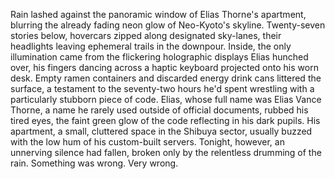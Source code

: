 Rain lashed against the panoramic window of Elias Thorne's apartment, blurring the already fading neon glow of Neo-Kyoto's skyline.  Twenty-seven stories below, hovercars zipped along designated sky-lanes, their headlights leaving ephemeral trails in the downpour.  Inside, the only illumination came from the flickering holographic displays Elias hunched over, his fingers dancing across a haptic keyboard projected onto his worn desk. Empty ramen containers and discarded energy drink cans littered the surface, a testament to the seventy-two hours he'd spent wrestling with a particularly stubborn piece of code. Elias, whose full name was Elias Vance Thorne, a name he rarely used outside of official documents, rubbed his tired eyes, the faint green glow of the code reflecting in his dark pupils.  His apartment, a small, cluttered space in the Shibuya sector, usually buzzed with the low hum of his custom-built servers. Tonight, however, an unnerving silence had fallen, broken only by the relentless drumming of the rain.  Something was wrong.  Very wrong.
